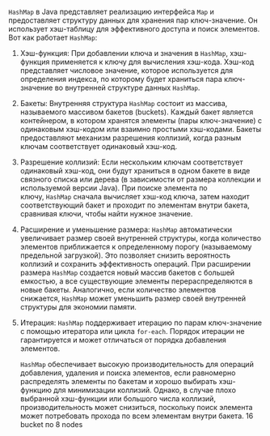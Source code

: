 `HashMap` в Java представляет реализацию интерфейса `Map` и предоставляет структуру данных для хранения пар ключ-значение. Он использует хэш-таблицу для эффективного доступа и поиск элементов. Вот как работает `HashMap`:

1. Хэш-функция: При добавлении ключа и значения в `HashMap`, хэш-функция применяется к ключу для вычисления хэш-кода. Хэш-код представляет числовое значение, которое используется для определения индекса, по которому будет храниться пара ключ-значение во внутренней структуре данных `HashMap`.
    
2. Бакеты: Внутренняя структура `HashMap` состоит из массива, называемого массивом бакетов (buckets). Каждый бакет является контейнером, в котором хранятся элементы (пары ключ-значение) с одинаковым хэш-кодом или взаимно простыми хэш-кодами. Бакеты предоставляют механизм разрешения коллизий, когда разным ключам соответствует одинаковый хэш-код.
    
3. Разрешение коллизий: Если нескольким ключам соответствует одинаковый хэш-код, они будут храниться в одном бакете в виде связного списка или дерева (в зависимости от размера коллекции и используемой версии Java). При поиске элемента по ключу, `HashMap` сначала вычисляет хэш-код ключа, затем находит соответствующий бакет и проходит по элементам внутри бакета, сравнивая ключи, чтобы найти нужное значение.
    
4. Расширение и уменьшение размера: `HashMap` автоматически увеличивает размер своей внутренней структуры, когда количество элементов приближается к определенному порогу (называемому предельной загрузкой). Это позволяет снизить вероятность коллизий и сохранить эффективность операций. При расширении размера `HashMap` создается новый массив бакетов с большей емкостью, а все существующие элементы перераспределяются в новые бакеты. Аналогично, если количество элементов снижается, `HashMap` может уменьшить размер своей внутренней структуры для экономии памяти.
    
5. Итерация: `HashMap` поддерживает итерацию по парам ключ-значение с помощью итератора или цикла `for-each`. Порядок итерации не гарантируется и может отличаться от порядка добавления элементов.

	`HashMap` обеспечивает высокую производительность для операций добавления, удаления и поиска элементов, если равномерно распределять элементы по бакетам и хорошо выбирать хэш-функцию для минимизации коллизий. Однако, в случае плохо выбранной хэш-функции или большого числа коллизий, производительность может снизиться, поскольку поиск элемента может потребовать прохода по всем элементам внутри бакета.
16 bucket по 8 nodes